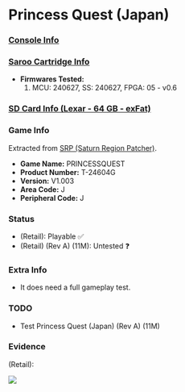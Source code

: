 # Princess Quest (Japan)

### [Console Info](../../../../../Info/Consoles/VA13/README.md)

### [Saroo Cartridge Info](../../../../../Info/Cartridges/RetroGameParadiseStore/1.32F/README.md)

- <b>Firmwares Tested:</b>
  1. MCU: 240627, SS: 240627, FPGA: 05 - v0.6

### [SD Card Info (Lexar - 64 GB - exFat)](../../../../../Info/SdCards/Lexar/64GB/exfat/README.md)

### Game Info

Extracted from [SRP (Saturn Region Patcher)](https://segaxtreme.net/resources/saturn-region-patcher.81/download).

- <b>Game Name:</b> PRINCESSQUEST
- <b>Product Number:</b> T-24604G
- <b>Version:</b> V1.003
- <b>Area Code:</b> J
- <b>Peripheral Code:</b> J

### Status

- (Retail): Playable :white_check_mark:
- (Retail) (Rev A) (11M): Untested :question:

### Extra Info

- It does need a full gameplay test.

### TODO

- Test Princess Quest (Japan) (Rev A) (11M)

### Evidence

(Retail):

[![](https://img.youtube.com/vi/r4pVLMXOCEc/0.jpg)](https://www.youtube.com/watch?v=r4pVLMXOCEc)
